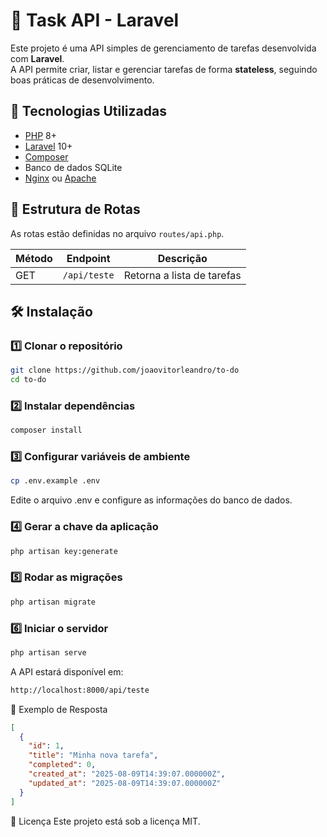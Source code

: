 # 📌 Task API - Laravel

Este projeto é uma API simples de gerenciamento de tarefas desenvolvida com **Laravel**.  
A API permite criar, listar e gerenciar tarefas de forma **stateless**, seguindo boas práticas de desenvolvimento.

## 🚀 Tecnologias Utilizadas

- [PHP](https://www.php.net/) 8+
- [Laravel](https://laravel.com/) 10+
- [Composer](https://getcomposer.org/)
- Banco de dados SQLite
- [Nginx](https://nginx.org/) ou [Apache](https://httpd.apache.org/)

## 📂 Estrutura de Rotas

As rotas estão definidas no arquivo `routes/api.php`.

| Método | Endpoint      | Descrição                     |
|--------|--------------|--------------------------------|
| GET    | `/api/teste` | Retorna a lista de tarefas     |

## 🛠 Instalação

### 1️⃣ Clonar o repositório
```bash
git clone https://github.com/joaovitorleandro/to-do
cd to-do
```
### 2️⃣ Instalar dependências
```bash
composer install
```

### 3️⃣ Configurar variáveis de ambiente
```bash
cp .env.example .env
```
Edite o arquivo .env e configure as informações do banco de dados.

### 4️⃣ Gerar a chave da aplicação
```bash
php artisan key:generate
```

### 5️⃣ Rodar as migrações
```bash
php artisan migrate
```
 ### 6️⃣ Iniciar o servidor
```bash
php artisan serve
```

A API estará disponível em:
```bash
http://localhost:8000/api/teste
```

📌 Exemplo de Resposta
```json
[
  {
    "id": 1,
    "title": "Minha nova tarefa",
    "completed": 0,
    "created_at": "2025-08-09T14:39:07.000000Z",
    "updated_at": "2025-08-09T14:39:07.000000Z"
  }
]
```

📄 Licença
Este projeto está sob a licença MIT.


